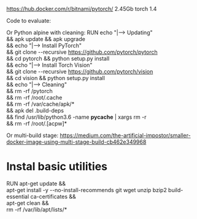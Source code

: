 https://hub.docker.com/r/bitnami/pytorch/          2.45Gb torch 1.4


Code to evaluate:

Or Python alpine with cleaning:
RUN echo "|--> Updating" \
    && apk update && apk upgrade \
    && echo "|--> Install PyTorch" \
    && git clone --recursive https://github.com/pytorch/pytorch \
    && cd pytorch && python setup.py install \
    && echo "|--> Install Torch Vision" \
    && git clone --recursive https://github.com/pytorch/vision \
    && cd vision && python setup.py install \
    && echo "|--> Cleaning" \
    && rm -rf /pytorch \
    && rm -rf /root/.cache \
    && rm -rf /var/cache/apk/* \
    && apk del .build-deps \
    && find /usr/lib/python3.6 -name __pycache__ | xargs rm -r \
    && rm -rf /root/.[acpw]*
    
    
Or multi-build stage:
https://medium.com/the-artificial-impostor/smaller-docker-image-using-multi-stage-build-cb462e349968

# Instal basic utilities
RUN apt-get update && \
    apt-get install -y --no-install-recommends git wget unzip bzip2 build-essential ca-certificates && \
    apt-get clean && \
    rm -rf /var/lib/apt/lists/*